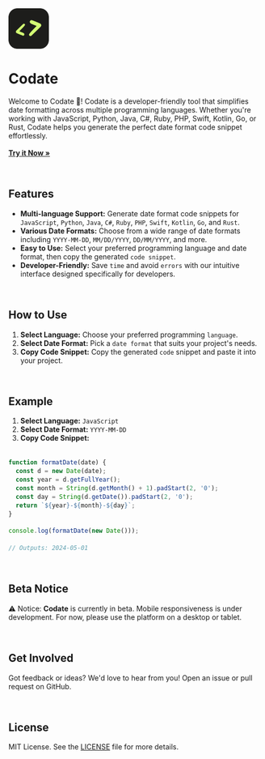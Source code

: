 <div>
  <a href="https://github.com/othneildrew/Best-README-Template">
    <img src="src/assets/images/rounded-logo.png" alt="Logo" width="80" height="80">
  </a>

  <h1>Codate</h1>

  <p>
    Welcome to Codate 👋! Codate is a developer-friendly tool that simplifies date formatting across multiple programming languages. Whether you're working with JavaScript, Python, Java, C#, Ruby, PHP, Swift, Kotlin, Go, or Rust, 
    Codate helps you generate the perfect date format code snippet effortlessly.
    <br />
    <br />
    <a href="https://codate.io" target="_blank"><strong>Try it Now »</strong></a>
  </p>
</div>

<br />

## Features

- <b>Multi-language Support:</b> Generate date format code snippets for `JavaScript`, `Python`, `Java`, `C#`, `Ruby`, `PHP`, `Swift`, `Kotlin`, `Go`, and `Rust`.
- <b>Various Date Formats:</b> Choose from a wide range of date formats including `YYYY-MM-DD`, `MM/DD/YYYY`, `DD/MM/YYYY`, and more.
- <b>Easy to Use:</b> Select your preferred programming language and date format, then copy the generated `code snippet`.
- <b>Developer-Friendly:</b> Save `time` and avoid `errors` with our intuitive interface designed specifically for developers.

<br />

## How to Use

1. <b>Select Language:</b> Choose your preferred programming `language`.
2. <b>Select Date Format:</b> Pick a `date format` that suits your project's needs.
3. <b>Copy Code Snippet:</b> Copy the generated `code` snippet and paste it into your project.

<br />

## Example
1. <b>Select Language:</b> `JavaScript`
2. <b>Select Date Format:</b> `YYYY-MM-DD`
3. <b>Copy Code Snippet:</b>

```javascript

function formatDate(date) {
  const d = new Date(date);
  const year = d.getFullYear();
  const month = String(d.getMonth() + 1).padStart(2, '0');
  const day = String(d.getDate()).padStart(2, '0');
  return `${year}-${month}-${day}`;
}

console.log(formatDate(new Date())); 

// Outputs: 2024-05-01

```

<br />

## Beta Notice
⚠️ Notice: **Codate** is currently in beta. Mobile responsiveness is under development. For now, please use the platform on a desktop or tablet.

<br />

## Get Involved
Got feedback or ideas? We'd love to hear from you! Open an issue or pull request on GitHub.

<br />

## License
MIT License. See the [LICENSE](https://github.com/BadreddineIbril/Codate/blob/main/LICENSE) file for more details.

